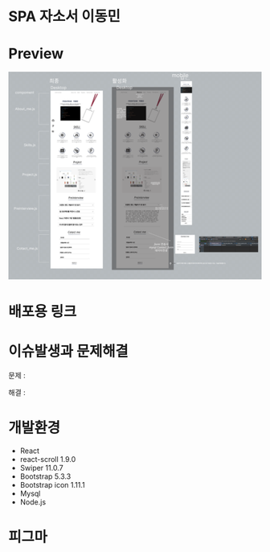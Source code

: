 <h1>SPA 자소서 이동민</h1>

<h1>Preview</h1>
<img src="https://github.com/snb2323/CRA-coverletter/blob/master/%E1%84%8C%E1%85%A1%E1%84%89%E1%85%A9%E1%84%89%E1%85%A5.png">

<h1>배포용 링크</h1>
<div>
<a href="http://leedongmin.cafe24app.com/"></a>
</div>

<h1>이슈발생과 문제해결</h1>
<P>문제 : </P>
<P>해결 : </P>

<h1>개발환경</h1>
<ul>
<li>React</li>
  <li>react-scroll 1.9.0 </li>
<li>Swiper 11.0.7</li>
<li>Bootstrap 5.3.3</li>
<li>Bootstrap icon 1.11.1</li>
<li>Mysql</li>
<li>Node.js</li>
</ul>
<h1>피그마</h1>
<div>
<a href="https://www.figma.com/file/RDBdOswXvMWdwM5ZCbxrqF/%EC%9D%B4%EB%8F%99%EB%AF%BC-%EB%A6%AC%EC%95%A1%ED%8A%B8-%EC%9E%90%EC%86%8C%EC%84%9C?type=design&node-id=0%3A1&mode=dev&t=n79nRkWz03AcSO4M-1"></a>
</div>
